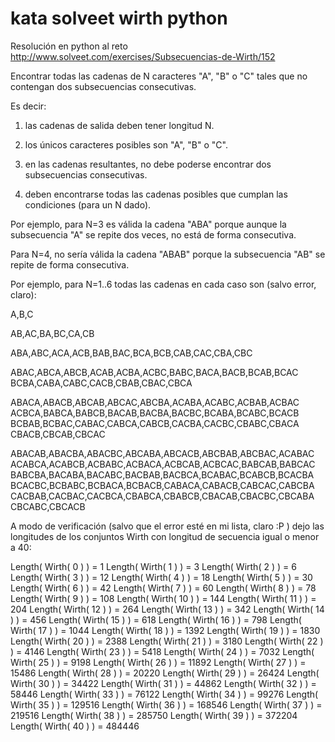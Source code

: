 kata solveet wirth python
=========================
Resolución en python al reto http://www.solveet.com/exercises/Subsecuencias-de-Wirth/152


Encontrar todas las cadenas de N caracteres "A", "B" o "C" tales que no contengan dos subsecuencias consecutivas.

Es decir:

1. las cadenas de salida deben tener longitud N.

2. los únicos caracteres posibles son "A", "B" o "C".

3. en las cadenas resultantes, no debe poderse encontrar dos subsecuencias consecutivas.

4. deben encontrarse todas las cadenas posibles que cumplan las condiciones (para un N dado).

Por ejemplo, para N=3 es válida la cadena "ABA" porque aunque la subsecuencia "A" se repite dos veces, no está de forma consecutiva.

Para N=4, no sería válida la cadena "ABAB" porque la subsecuencia "AB" se repite de forma consecutiva.

Por ejemplo, para N=1..6 todas las cadenas en cada caso son (salvo error, claro):

A,B,C

AB,AC,BA,BC,CA,CB

ABA,ABC,ACA,ACB,BAB,BAC,BCA,BCB,CAB,CAC,CBA,CBC

ABAC,ABCA,ABCB,ACAB,ACBA,ACBC,BABC,BACA,BACB,BCAB,BCAC
BCBA,CABA,CABC,CACB,CBAB,CBAC,CBCA

ABACA,ABACB,ABCAB,ABCAC,ABCBA,ACABA,ACABC,ACBAB,ACBAC
ACBCA,BABCA,BABCB,BACAB,BACBA,BACBC,BCABA,BCABC,BCACB
BCBAB,BCBAC,CABAC,CABCA,CABCB,CACBA,CACBC,CBABC,CBACA
CBACB,CBCAB,CBCAC

ABACAB,ABACBA,ABACBC,ABCABA,ABCACB,ABCBAB,ABCBAC,ACABAC
ACABCA,ACABCB,ACBABC,ACBACA,ACBCAB,ACBCAC,BABCAB,BABCAC
BABCBA,BACABA,BACABC,BACBAB,BACBCA,BCABAC,BCABCB,BCACBA
BCACBC,BCBABC,BCBACA,BCBACB,CABACA,CABACB,CABCAC,CABCBA
CACBAB,CACBAC,CACBCA,CBABCA,CBABCB,CBACAB,CBACBC,CBCABA
CBCABC,CBCACB

A modo de verificación (salvo que el error esté en mi lista, claro :P ) dejo las longitudes de los conjuntos Wirth con longitud de secuencia igual o menor a 40:

Length( Wirth( 0 ) ) = 1
Length( Wirth( 1 ) ) = 3
Length( Wirth( 2 ) ) = 6
Length( Wirth( 3 ) ) = 12
Length( Wirth( 4 ) ) = 18
Length( Wirth( 5 ) ) = 30
Length( Wirth( 6 ) ) = 42
Length( Wirth( 7 ) ) = 60
Length( Wirth( 8 ) ) = 78
Length( Wirth( 9 ) ) = 108
Length( Wirth( 10 ) ) = 144
Length( Wirth( 11 ) ) = 204
Length( Wirth( 12 ) ) = 264
Length( Wirth( 13 ) ) = 342
Length( Wirth( 14 ) ) = 456
Length( Wirth( 15 ) ) = 618
Length( Wirth( 16 ) ) = 798
Length( Wirth( 17 ) ) = 1044
Length( Wirth( 18 ) ) = 1392
Length( Wirth( 19 ) ) = 1830
Length( Wirth( 20 ) ) = 2388
Length( Wirth( 21 ) ) = 3180
Length( Wirth( 22 ) ) = 4146
Length( Wirth( 23 ) ) = 5418
Length( Wirth( 24 ) ) = 7032
Length( Wirth( 25 ) ) = 9198
Length( Wirth( 26 ) ) = 11892
Length( Wirth( 27 ) ) = 15486
Length( Wirth( 28 ) ) = 20220
Length( Wirth( 29 ) ) = 26424
Length( Wirth( 30 ) ) = 34422
Length( Wirth( 31 ) ) = 44862
Length( Wirth( 32 ) ) = 58446
Length( Wirth( 33 ) ) = 76122
Length( Wirth( 34 ) ) = 99276
Length( Wirth( 35 ) ) = 129516
Length( Wirth( 36 ) ) = 168546
Length( Wirth( 37 ) ) = 219516
Length( Wirth( 38 ) ) = 285750
Length( Wirth( 39 ) ) = 372204
Length( Wirth( 40 ) ) = 484446 
